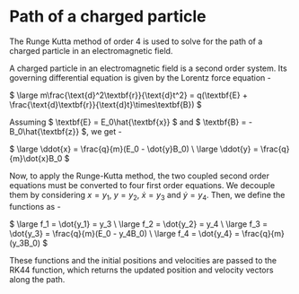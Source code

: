 # Path  of a charged particle

The Runge Kutta method of order 4 is used to solve for the path of a charged particle in an electromagnetic field.

A charged particle in an electromagnetic field is a second order system. Its governing differential equation is given by the Lorentz force equation -

$ \large m\frac{\text{d}^2\textbf{r}}{\text{d}t^2} = q(\textbf{E} + \frac{\text{d}\textbf{r}}{\text{d}t}\times\textbf{B}) $

Assuming $ \textbf{E} = E_0\hat{\textbf{x}} $ and $ \textbf{B} = -B_0\hat{\textbf{z}} $, we get - 

$ \large \ddot{x} = \frac{q}{m}(E_0 - \dot{y}B_0) \\
\large \ddot{y} = \frac{q}{m}\dot{x}B_0 $

Now, to apply the Runge-Kutta method, the two coupled second order equations must be converted to four first order equations. We decouple them by considering $x=y_1$, $y=y_2$, $\dot{x}=y_3$ and $\dot{y}=y_4$. Then, we define the functions as - 

$ \large f_1 = \dot{y_1} = y_3 \\
\large f_2 = \dot{y_2} = y_4 \\
\large f_3 = \dot{y_3} = \frac{q}{m}(E_0 - y_4B_0) \\
\large f_4 = \dot{y_4} = \frac{q}{m}(y_3B_0) $

These functions and the initial positions and velocities are passed to the RK44 function, which returns the updated
position and velocity vectors along the path.
